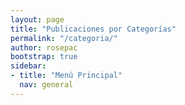 ```yaml
---
layout: page
title: "Publicaciones por Categorías"
permalink: "/categoria/"
author: rosepac
bootstrap: true
sidebar:
- title: "Menú Principal"
  nav: general
---
```

